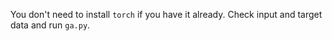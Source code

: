 You don't need to install `torch` if you have it already. Check input and target data and run `ga.py`.